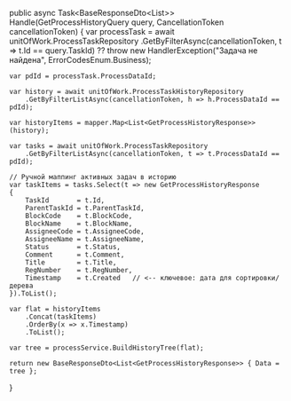 public async Task<BaseResponseDto<List<GetProcessHistoryResponse>>> Handle(GetProcessHistoryQuery query, CancellationToken cancellationToken)
{
    var processTask = await unitOfWork.ProcessTaskRepository
        .GetByFilterAsync(cancellationToken, t => t.Id == query.TaskId)
        ?? throw new HandlerException("Задача не найдена", ErrorCodesEnum.Business);

    var pdId = processTask.ProcessDataId;

    var history = await unitOfWork.ProcessTaskHistoryRepository
        .GetByFilterListAsync(cancellationToken, h => h.ProcessDataId == pdId);

    var historyItems = mapper.Map<List<GetProcessHistoryResponse>>(history);

    var tasks = await unitOfWork.ProcessTaskRepository
        .GetByFilterListAsync(cancellationToken, t => t.ProcessDataId == pdId);

    // Ручной маппинг активных задач в историю
    var taskItems = tasks.Select(t => new GetProcessHistoryResponse
    {
        TaskId       = t.Id,
        ParentTaskId = t.ParentTaskId,
        BlockCode    = t.BlockCode,
        BlockName    = t.BlockName,
        AssigneeCode = t.AssigneeCode,
        AssigneeName = t.AssigneeName,
        Status       = t.Status,
        Comment      = t.Comment,
        Title        = t.Title,
        RegNumber    = t.RegNumber,
        Timestamp    = t.Created   // <-- ключевое: дата для сортировки/дерева
    }).ToList();

    var flat = historyItems
        .Concat(taskItems)
        .OrderBy(x => x.Timestamp)
        .ToList();

    var tree = processService.BuildHistoryTree(flat);

    return new BaseResponseDto<List<GetProcessHistoryResponse>> { Data = tree };
}
